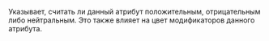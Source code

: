 Указывает, считать ли данный атрибут положительным, отрицательным либо нейтральным.
Это также влияет на цвет модификаторов данного атрибута.